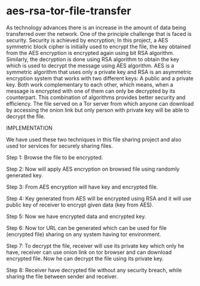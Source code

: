 # aes-rsa-tor-file-transfer
As technology advances there is an increase in the amount of data being transferred over the network. One of the principle challenge that is faced is security. Security is achieved by encryption; In this project, a AES symmetric block cipher is initially used to encrypt the file, the key obtained from the AES encryption is encrypted again using bit RSA algorithm. Similarly, the decryption is done using RSA algorithm to obtain the key which is used to decrypt the message using AES algorithm. AES is a symmetric algorithm that uses only a private key and RSA is an asymmetric encryption system that works with two different keys: A public and a private key. Both work complementary to each other, which means, when a message is encrypted with one of them can only be decrypted by its counterpart. This combination of algorithms provides better security and efficiency. The file served on a Tor server from which anyone can download by accessing the onion link but only person with private key will be able to decrypt the file. 

IMPLEMENTATION 

We have used these two techniques in this file sharing project and also used tor services for securely sharing files.

Step 1: Browse the file to be encrypted. 

Step 2: Now will apply AES encryption on browsed file using randomly generated key. 

Step 3: From AES encryption will have key and encrypted file. 

Step 4: Key generated from AES will be encrypted using RSA and it will use public key of receiver to encrypt given data (key from AES). 

Step 5: Now we have encrypted data and encrypted key. 

Step 6: Now tor URL can be generated which can be used for file (encrypted file) sharing on any system having tor environment. 

Step 7: To decrypt the file, receiver will use its private key which only he have, receiver can use onion link on tor browser and can download encrypted file. Now he can decrypt the file using its private key.

Step 8: Receiver have decrypted file without any security breach, while sharing the file between sender and receiver. 
